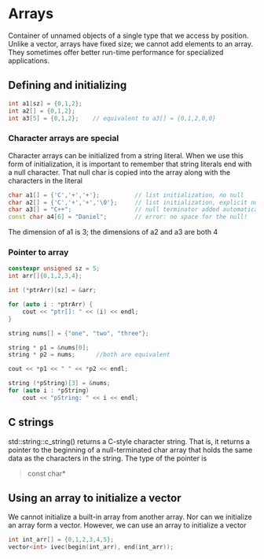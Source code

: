 # Arrays

Container of unnamed objects of a single type that we access by position. Unlike a vector, arrays have fixed size; we cannot add elements to an array. They sometimes offer better run-time performance for specialized applications.

## Defining and initializing

```cpp
int a1[sz] = {0,1,2};
int a2[] = {0,1,2};
int a3[5] = {0,1,2};    // equivalent to a3[] = {0,1,2,0,0}
```

### Character arrays are special

Character arrays can be initialized from a string literal. When we use this form of initialization, it is important to remember that string literals end with a null character. That null char is copied into the array along with the characters in the literal

```cpp
char a1[] = {'C','+','+'};          // list initialization, no null
char a2[] = {'C','+','+','\0'};     // list initialization, explicit null
char a3[] = "C++";                  // null terminator added automatically
const char a4[6] = "Daniel";        // error: no space for the null!
```

The dimension of a1 is 3; the dimensions of a2 and a3 are both 4

### Pointer to array
```cpp
constexpr unsigned sz = 5;
int arr[]{0,1,2,3,4};

int (*ptrArr)[sz] = &arr;

for (auto i : *ptrArr) {
    cout << "ptr[]: " << (i) << endl;
}

```

```cpp
string nums[] = {"one", "two", "three"};

string * p1 = &nums[0];
string * p2 = nums;      //both are equivalent

cout << *p1 << " " << *p2 << endl;

string (*pString)[3] = &nums;   
for (auto i : *pString)
    cout << "pString: " << i << endl; 
```

## C strings

std::string::c_string() returns a C-style character string. That is, it returns a pointer to the beginning of a null-terminated char array that holds the same data as the characters in the string.
The type of the pointer is 
> const char*

## Using an array to initialize a vector

We cannot initialize a built-in array from another array. Nor can we initialize an array form a vector. However, we can use an array to initialize a vector

```cpp
int int_arr[] = {0,1,2,3,4,5};
vector<int> ivec(begin(int_arr), end(int_arr));
```

